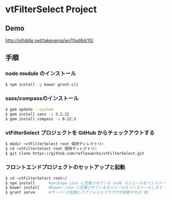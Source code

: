 # vtFilterSelect Project

## Demo
http://jsfiddle.net/takeyama/an70xd6d/10/

## 手順

### node module のインストール  
```bash
$ npm install -g bower grunt-cli
```

### sass/compassのインストール
```bash
$ gem update --system
$ gem install sass -v 3.2.12
$ gem install compass -v 0.12.3
```

### vtFilterSelect プロジェクトを GitHub からチェックアウトする
```bash
$ mkdir <vtFilterSelect root 保持ディレクトリ>
$ cd <vtFilterSelect root 保持ディレクトリ>
$ git clone https://github.com/reflexworks/vtFilterSelect.git
```

### フロントエンドプロジェクトのセットアップと起動
```bash
$ cd <vtFilterSelect root>/
$ npm install      #package.json に定義されている node モジュールをインストールします
$ bower install    #bower.json に定義されているモジュールをインストールします ( Windows でエラーが出る場合は、コマンドプロンプトに git のパスが通っていない可能性があります。その場合は "git bash" からコマンドを実行して下さい )
$ grunt serve      #サーバーが起動してデフォルトブラウザが起動すれば OK
```
